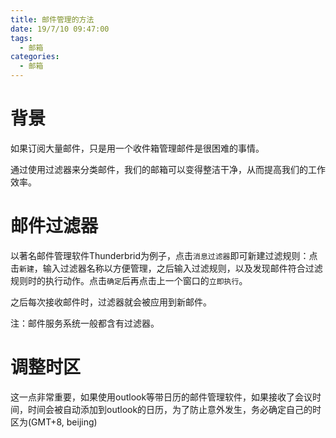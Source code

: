 ```yaml
---
title: 邮件管理的方法
date: 19/7/10 09:47:00
tags:
  - 邮箱
categories:
  - 邮箱
---
```


# 背景

如果订阅大量邮件，只是用一个收件箱管理邮件是很困难的事情。

通过使用过滤器来分类邮件，我们的邮箱可以变得整洁干净，从而提高我们的工作效率。

# 邮件过滤器

以著名邮件管理软件Thunderbrid为例子，点击`消息过滤器`即可新建过滤规则：点击`新建`，输入过滤器名称以方便管理，之后输入过滤规则，以及发现邮件符合过滤规则时的执行动作。点击`确定`后再点击上一个窗口的`立即执行`。

之后每次接收邮件时，过滤器就会被应用到新邮件。

注：邮件服务系统一般都含有过滤器。

# 调整时区

这一点非常重要，如果使用outlook等带日历的邮件管理软件，如果接收了会议时间，时间会被自动添加到outlook的日历，为了防止意外发生，务必确定自己的时区为(GMT+8, beijing)